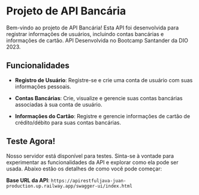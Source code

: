 # Projeto de API Bancária

Bem-vindo ao projeto de API Bancária! Esta API foi desenvolvida para registrar informações de usuários, incluindo contas bancárias e informações de cartão. API Desenvolvida no Bootcamp Santander da DIO 2023.

## Funcionalidades

- **Registro de Usuário**: Registre-se e crie uma conta de usuário com suas informações pessoais.

- **Contas Bancárias**: Crie, visualize e gerencie suas contas bancárias associadas à sua conta de usuário.

- **Informações do Cartão**: Registre e gerencie informações de cartão de crédito/débito para suas contas bancárias.


## Teste Agora!

Nosso servidor está disponível para testes. Sinta-se à vontade para experimentar as funcionalidades da API e explorar como ela pode ser usada. Abaixo estão os detalhes de como você pode começar:

**Base URL da API**: `https://apirestfuljava-juan-production.up.railway.app/swagger-ui/index.html`

